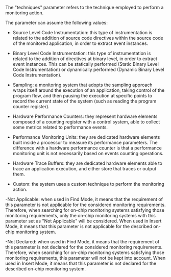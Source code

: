 The "techniques" parameter refers to the technique employed to perform a monitoring action.

The parameter can assume the following values:

- Source Level Code Instrumentation: this type of instrumentation is related to the addition of source code directives within the source code of the monitored application, in order to extract event instances.

- Binary Level Code Instrumentation: this type of instrumentation is related to the addition of directives at binary level, in order to extract event instances. This can be statically performed (Static Binary Level Code Instrumentation) or dynamically performed (Dynamic Binary Level Code Instrumentation).

- Sampling:  a monitoring system that adopts the sampling approach wraps itself around the execution of an application, taking control of the program flow, and then pausing the execution at specific points to record the current state of the system (such as reading the program counter register).

- Hardware Performance Counters: they represent hardware elements composed of a counting register with a control system, able to collect some metrics related to performance events.

- Performance Monitoring Units: they are dedicated hardware elements built inside a processor to measure its performance parameters. The difference with a hardware performance counter is that a performance monitoring unit is not necessarily based on events counting operations.

- Hardware Trace Buffers: they are dedicated hardware elements able to trace an application execution, and either store that traces or output them.

- Custom: the system uses a custom technique to perform the monitoring action.

-Not Applicable: when used in Find Mode, it means that the requirement of this parameter is not applicable for the considered monitoring requirements. Therefore, when searching for on-chip monitoring systems satisfying those monitoring requirements, only the on-chip monitoring systems with this parameter set as "Not Applicable" will be considered. When used in Insert Mode, it means that this parameter is not applicable for the described on-chip monitoring system.

-Not Declared: when used in Find Mode, it means that the requirement of this parameter is not declared for the considered monitoring requirements. Therefore, when searching for on-chip monitoring systems satisfying those monitoring requirements, this parameter will not be kept into account. When used in Insert Mode, it means that this parameter is not declared for the described on-chip monitoring system.
